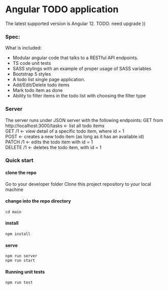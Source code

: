 # Angular TODO application
The latest supported version is Angular 12.
TODO: need upgrade ))

###  Spec:
What is included:
* Modular angular code that talks to a RESTful API endpoints.
* TS code unit tests
* SASS stylings with an example of proper usage of SASS variables
* Bootstrap 5 styles
* A todo list single page application.
* Add/Edit/Delete todo items
* Mark todo item as done
* Ability to filter items in the todo list with choosing the filter type

### Server
The server runs under JSON server with the following endpoints:
GET  from http://localhost:3000/tasks ← list all todo items                 
GET /1 ← view detail of a specific todo item, where id = 1                  
POST ← creates a new todo item (as long as it has an available id)                 
PATCH /1 ← edits the todo item with id = 1             
DELETE /1 ← deletes the todo item, with id = 1               

### Quick start
#### clone the repo
Go to your developer folder
Clone this project repository to your local machine

#### change into the repo directory
`cd main`

#### install
`npm install`

#### serve
`npm run server`                   
`npm run start`

#### Running unit tests
`npm run test`

